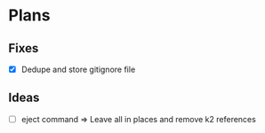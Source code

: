 # Plans

## Fixes

- [X] Dedupe and store gitignore file



## Ideas

- [ ] eject command => Leave all in places and remove k2 references
